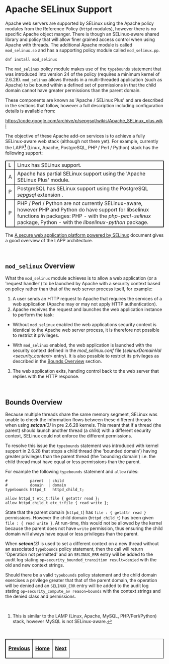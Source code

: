 # Apache SELinux Support

Apache web servers are supported by SELinux using the Apache policy
modules from the Reference Policy (`httpd` modules), however there is no
specific Apache object manger. There is though an SELinux-aware shared
library and policy that will allow finer grained access control when
using Apache with threads. The additional Apache module is called
`mod_selinux.so` and has a supporting policy module called `mod_selinux.pp`.

`dnf install mod_selinux`

The `mod_selinux` policy module makes use of the `typebounds` statement that
was introduced into version 24 of the policy (requires a minimum kernel of
2.6.28). `mod_selinux` allows threads in a multi-threaded application (such
as Apache) to be bound within a defined set of permissions in that the
child domain cannot have greater permissions than the parent domain.

These components are known as 'Apache / SELinux Plus' and are described
in the sections that follow, however a full description including
configuration details is available from:

<https://code.google.com/archive/p/sepgsql/wikis/Apache_SELinux_plus.wiki>

The objective of these Apache add-on services is to achieve a fully
SELinux-aware web stack (although not there yet). For example, currently
the LAPP<a href="#fnap1" class="footnote-ref" id="fnaph1"><strong><sup>1</sup></strong></a>
(Linux, Apache, PostgreSQL, PHP / Perl / Python) stack has the following support:

<table>
<tbody>
<tr>
<td>L</td>
<td>Linux has SELinux support.</td>
</tr>
<tr>
<td>A</td>
<td>Apache has partial SELinux support using the 'Apache SELinux Plus' module.</td>
</tr>
<tr>
<td>P</td>
<td>PostgreSQL has SELinux support using the PostgreSQL <em>sepgsql</em> extension .</td>
</tr>
<tr>
<td>P</td>
<td>PHP / Perl / Python are not currently SELinux-aware, however PHP and Python do have support for libselinux functions in packages: PHP - with the <em>php-pecl-selinux</em> package, Python - with the <em>libselinux-python</em> package.</td>
</tr>
</tbody>
</table>

The [A secure web application platform powered by SELinux](http://sepgsql.googlecode.com/files/LCA20090120-lapp-selinux.pdf)
document gives a good overview of the LAPP architecture.

<br>

## `mod_selinux` Overview

What the `mod_selinux` module achieves is to allow a web application
(or a 'request handler') to be launched by Apache with a security
context based on policy rather than that of the web server process
itself, for example:

1.  A user sends an HTTP request to Apache that requires the services of
    a web application (Apache may or may not apply HTTP authentication).
2.  Apache receives the request and launches the web application
    instance to perform the task:
-   Without `mod_selinux` enabled the web applications security context
    is identical to the Apache web server process, it is therefore not
    possible to restrict it privileges.

-   With `mod_selinux` enabled, the web application is launched with
    the security context defined in the *mod_selinux.conf* file
    (*selinuxDomainVal &lt;security_context&gt;* entry). It is also
    possible to restrict its privileges as described in the
    [Bounds Overview](#bounds-overview) section.

3.  The web application exits, handing control back to the web server
    that replies with the HTTP response.

<br>

## Bounds Overview

Because multiple threads share the same memory segment, SELinux was
unable to check the information flows between these different threads
when using ***setcon**(3)* in pre 2.6.28 kernels. This meant that if a
thread (the parent) should launch another thread (a child) with a
different security context, SELinux could not enforce the different
permissions.

To resolve this issue the `typebounds` statement was introduced with
kernel support in 2.6.28 that stops a child thread (the 'bounded domain')
having greater privileges than the parent thread (the 'bounding domain')
i.e. the child thread must have equal or less permissions than the parent.

For example the following `typebounds` statement and `allow` rules:

```
#          parent  | child
#          domain  | domain
typebounds httpd_t   httpd_child_t;

allow httpd_t etc_t:file { getattr read };
allow httpd_child_t etc_t:file { read write };
```

State that the parent domain (`httpd_t`) has `file : { getattr read }`
permissions. However the child domain (`httpd_child_t`) has been given
`file : { read write }`. At run-time, this would not be allowed by the
kernel because the parent does not have `write` permission, thus
ensuring the child domain will always have equal or less privileges than
the parent.

When ***setcon**(3)* is used to set a different context on a new thread
without an associated `typebounds` policy statement, then the call will
return 'Operation not permitted' and an `SELINUX_ERR` entry will be added
to the audit log stating `op=security_bounded_transition result=denied`
with the old and new context strings.

Should there be a valid `typebounds` policy statement and the child
domain exercises a privilege greater that that of the parent domain, the
operation will be denied and an `SELINUX_ERR` entry will be added to
the audit log stating `op=security_compute_av reason=bounds` with
the context strings and the denied class and permissions.

<br>


<section class="footnotes">
<ol>
<li id="fnap1"><p>This is similar to the LAMP (Linux, Apache, MySQL, PHP/Perl/Python) stack, however MySQL is not SELinux-aware.<a href="#fnaph1" class="footnote-back">↩</a></p></li>
</ol>
</section>

<br>

<!-- Cut Here -->

<table>
<tbody>
<td><center>
<p><a href="postgresql.md#postgresql-selinux-support" title="SE-PostgreSQL Support"> <strong>Previous</strong></a></p>
</center></td>
<td><center>
<p><a href="README.md#the-selinux-notebook" title="The SELinux Notebook"> <strong>Home</strong></a></p>
</center></td>
<td><center>
<p><a href="configuration_files.md#selinux-configuration-files" title="SELinux Configuration Files"> <strong>Next</strong></a></p>
</center></td>
</tbody>
</table>

<head>
    <style>table { border-collapse: collapse; }
    table, td, th { border: 1px solid black; }
    </style>
</head>
